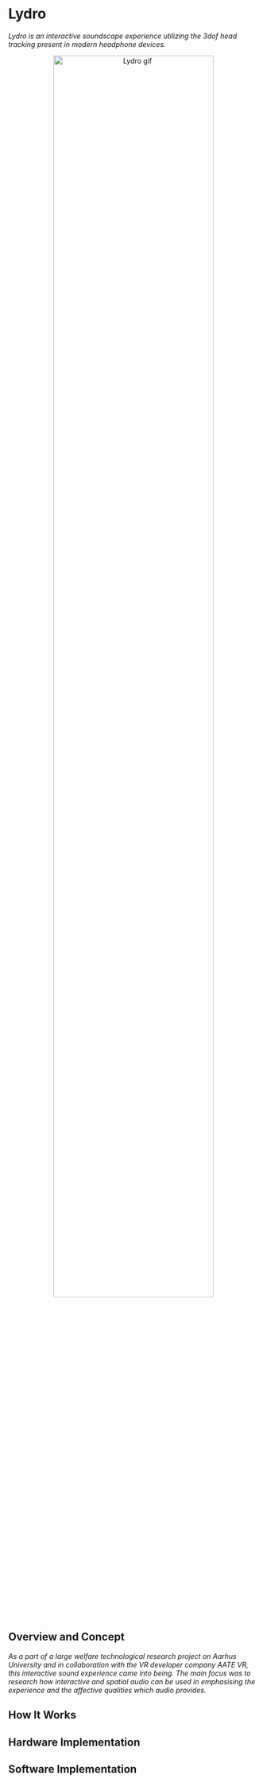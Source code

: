 # Lydro
*Lydro is an interactive soundscape experience utilizing the 3dof head tracking present in modern headphone devices.*

<div align="center">
    <img src="img/lydro-gif-v4.gif" width="80%" alt="Lydro gif"/>
</div>
<br>


## Overview and Concept


*As a part of a large welfare technological research project on Aarhus University and in collaboration with the VR developer company AATE VR, this interactive sound experience came into being. The main focus was to research how interactive and spatial audio can be used in emphasising the experience and the affective qualities which audio provides.*

## How It Works


## Hardware Implementation


## Software Implementation